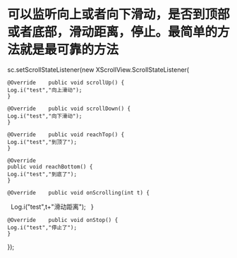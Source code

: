 # 可以监听向上或者向下滑动，是否到顶部或者底部，滑动距离，停止。最简单的方法就是最可靠的方法

sc.setScrollStateListener(new XScrollView.ScrollStateListener(

    @Override    public void scrollUp() {        
    Log.i("test","向上滑动");    
    }   
    
    @Override    public void scrollDown() {
    Log.i("test","向下滑动");    
    }    
    
    @Override    public void reachTop() {
    Log.i("test","到顶了");    
    }   
    
    @Override   
    public void reachBottom() {  
    Log.i("test","到底了");   
    }   
    
    @Override    public void onScrolling(int t) {       
    Log.i("test",t+"滑动距离");   
    }   
    
    @Override    public void onStop() {       
    Log.i("test","停止了");    
    }
    
});
